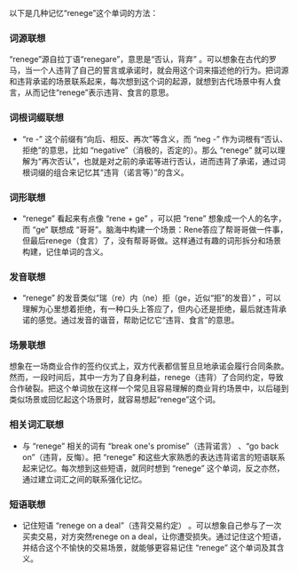 以下是几种记忆“renege”这个单词的方法：

### 词源联想
“renege”源自拉丁语“renegare”，意思是“否认，背弃” 。可以想象在古代的罗马，当一个人违背了自己的誓言或承诺时，就会用这个词来描述他的行为。把词源和违背承诺的场景联系起来，每次想到这个词的起源，就想到古代场景中有人食言，从而记住“renege”表示违背、食言的意思。

### 词根词缀联想
 - “re -” 这个前缀有“向后、相反、再次”等含义，而 “neg -” 作为词根有“否认、拒绝”的意思，比如 “negative”（消极的，否定的）。那么 “renege” 就可以理解为“再次否认”，也就是对之前的承诺等进行否认，进而违背了承诺，通过词根词缀的组合来记忆其“违背（诺言等）”的含义。

### 词形联想
 - “renege” 看起来有点像 “rene + ge” ，可以把 “rene” 想象成一个人的名字，而 “ge” 联想成 “哥哥”。脑海中构建一个场景：Rene答应了帮哥哥做一件事，但最后renege（食言）了，没有帮哥哥做。这样通过有趣的词形拆分和场景构建，记住单词的含义。

### 发音联想
 - “renege” 的发音类似“瑞（re）内（ne）拒（ge，近似“拒”的发音）” ，可以理解为心里想着拒绝，有一种口头上答应了，但内心还是拒绝，最后就违背承诺的感觉。通过发音的谐音，帮助记忆它“违背、食言”的意思。

### 场景联想
想象在一场商业合作的签约仪式上，双方代表都信誓旦旦地承诺会履行合同条款。然而，一段时间后，其中一方为了自身利益，renege（违背）了合同约定，导致合作破裂。把这个单词放在这样一个常见且容易理解的商业背约场景中，以后碰到类似场景或回忆起这个场景时，就容易想起“renege”这个词。

### 相关词汇联想
 - 与 “renege” 相关的词有 “break one's promise”（违背诺言） 、“go back on”（违背，反悔）。把 “renege” 和这些大家熟悉的表达违背诺言的短语联系起来记忆。每次想到这些短语，就同时想到 “renege” 这个单词，反之亦然，通过建立词汇之间的联系强化记忆。

### 短语联想
 - 记住短语 “renege on a deal”（违背交易约定） 。可以想象自己参与了一次买卖交易，对方突然renege on a deal，让你遭受损失。通过记住这个短语，并结合这个不愉快的交易场景，就能够更容易记住 “renege” 这个单词及其含义。 